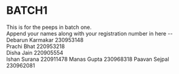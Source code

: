 # BATCH1
This is for the peeps in batch one.  
Append your names along with your registration number in here --    
Debarun Karmakar 230953148    
Prachi Bhat 220953218  
Disha Jain 220905554
<br>Ishan Surana 220911478
Manas Gupta 230968318
Paavan Sejpal 230962081
